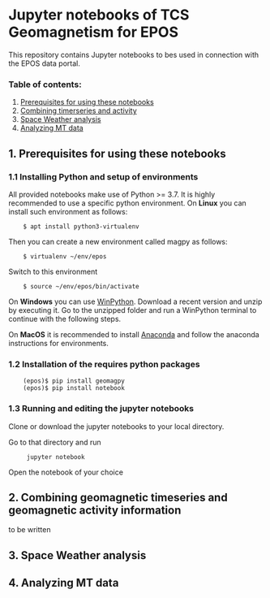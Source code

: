 # Jupyter notebooks of TCS Geomagnetism for EPOS



This repository contains Jupyter notebooks to bes used in connection with the EPOS data portal.


### Table of contents:
1. [Prerequisites for using these notebooks](#1-prerequisites-for-using-these-notebooks)
2. [Combining timerseries and activity](#2-combining-geomagnetic-timeseries-and-geomagnetic-activity-information)
3. [Space Weather analysis](#3-space-weather-analysis)
4. [Analyzing MT data](#4-analyzing-mt-data)


## 1. Prerequisites for using these notebooks

### 1.1 Installing Python and setup of environments

All provided notebooks make use of Python >= 3.7. It is highly recommended to use a specific python environment.
On **Linux** you can install such environment as follows:

        $ apt install python3-virtualenv

Then you can create a new environment called magpy as follows:

        $ virtualenv ~/env/epos

Switch to this environment

        $ source ~/env/epos/bin/activate

On **Windows** you can use [WinPython](https://winpython.github.io/). Download a recent version
and unzip by executing it. Go to the unzipped folder and run a WinPython terminal to continue with the
following steps.

On **MacOS** it is recommended to install [Anaconda](https://anaconda.org/anaconda/python) and follow the anaconda instructions for environments.


### 1.2 Installation of the requires python packages


        (epos)$ pip install geomagpy
        (epos)$ pip install notebook

### 1.3 Running and editing the jupyter notebooks

Clone or download the jupyter notebooks to your local directory.

Go to that directory and run

         jupyter notebook

Open the notebook of your choice


## 2. Combining geomagnetic timeseries and geomagnetic activity information

to be written

## 3. Space Weather analysis



## 4. Analyzing MT data